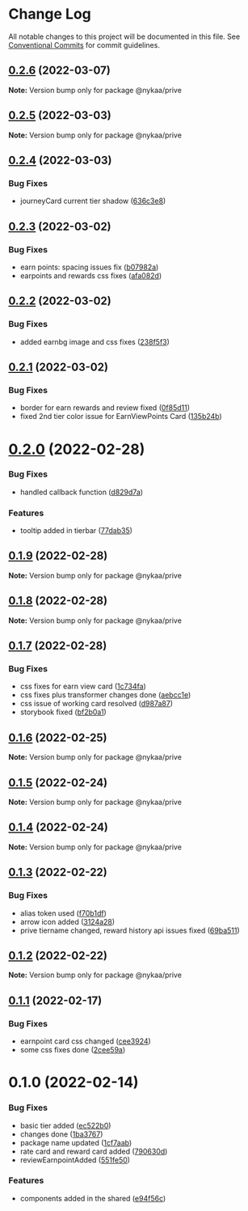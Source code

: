 # Change Log

All notable changes to this project will be documented in this file.
See [Conventional Commits](https://conventionalcommits.org) for commit guidelines.

## [0.2.6](https://github.com/Nykaa/fe-core/compare/@nykaa/prive@0.2.5...@nykaa/prive@0.2.6) (2022-03-07)

**Note:** Version bump only for package @nykaa/prive





## [0.2.5](https://github.com/Nykaa/fe-core/compare/@nykaa/prive@0.2.4...@nykaa/prive@0.2.5) (2022-03-03)

**Note:** Version bump only for package @nykaa/prive





## [0.2.4](https://github.com/Nykaa/fe-core/compare/@nykaa/prive@0.2.3...@nykaa/prive@0.2.4) (2022-03-03)


### Bug Fixes

* journeyCard current tier shadow ([636c3e8](https://github.com/Nykaa/fe-core/commit/636c3e819ef44c319424566dee125c9c4e8196f3))





## [0.2.3](https://github.com/Nykaa/fe-core/compare/@nykaa/prive@0.2.2...@nykaa/prive@0.2.3) (2022-03-02)


### Bug Fixes

* earn points: spacing issues fix ([b07982a](https://github.com/Nykaa/fe-core/commit/b07982a9c1eddb519cb348cf755248085ac2a8bb))
* earpoints and rewards css fixes ([afa082d](https://github.com/Nykaa/fe-core/commit/afa082d992d4348efd6cfdd813562f687b0bc19d))





## [0.2.2](https://github.com/Nykaa/fe-core/compare/@nykaa/prive@0.2.1...@nykaa/prive@0.2.2) (2022-03-02)


### Bug Fixes

* added earnbg image and css fixes ([238f5f3](https://github.com/Nykaa/fe-core/commit/238f5f330c371c88ad4efb90430c7b51b98b61e8))





## [0.2.1](https://github.com/Nykaa/fe-core/compare/@nykaa/prive@0.2.0...@nykaa/prive@0.2.1) (2022-03-02)


### Bug Fixes

* border for earn rewards and review fixed ([0f85d11](https://github.com/Nykaa/fe-core/commit/0f85d11863354d2f0cf1d5ed7b21a0ea10fbbcfe))
* fixed 2nd tier color issue for EarnViewPoints Card ([135b24b](https://github.com/Nykaa/fe-core/commit/135b24b48ebe7cc7b4eb73f3681958277a4991a1))





# [0.2.0](https://github.com/Nykaa/fe-core/compare/@nykaa/prive@0.1.9...@nykaa/prive@0.2.0) (2022-02-28)


### Bug Fixes

* handled callback function ([d829d7a](https://github.com/Nykaa/fe-core/commit/d829d7ac6162ae920d26ec4e342600ee35d888c8))


### Features

* tooltip added in tierbar ([77dab35](https://github.com/Nykaa/fe-core/commit/77dab35cb39b5fabde55f4360c0f7928f39beb0c))





## [0.1.9](https://github.com/Nykaa/fe-core/compare/@nykaa/prive@0.1.8...@nykaa/prive@0.1.9) (2022-02-28)

**Note:** Version bump only for package @nykaa/prive





## [0.1.8](https://github.com/Nykaa/fe-core/compare/@nykaa/prive@0.1.7...@nykaa/prive@0.1.8) (2022-02-28)

**Note:** Version bump only for package @nykaa/prive





## [0.1.7](https://github.com/Nykaa/fe-core/compare/@nykaa/prive@0.1.6...@nykaa/prive@0.1.7) (2022-02-28)


### Bug Fixes

* css fixes for earn view card ([1c734fa](https://github.com/Nykaa/fe-core/commit/1c734fa0844b385fa078e00740e3002f2cc93c8b))
* css fixes plus transformer changes done ([aebcc1e](https://github.com/Nykaa/fe-core/commit/aebcc1ea99e85ffe4520fd70e1be139ba52e139f))
* css issue of working card resolved ([d987a87](https://github.com/Nykaa/fe-core/commit/d987a87672b3c505d9d00992f2843450eef93a70))
* storybook fixed ([bf2b0a1](https://github.com/Nykaa/fe-core/commit/bf2b0a18519350eb14f8a350d92e8e0d6b94108a))





## [0.1.6](https://github.com/Nykaa/fe-core/compare/@nykaa/prive@0.1.5...@nykaa/prive@0.1.6) (2022-02-25)

**Note:** Version bump only for package @nykaa/prive





## [0.1.5](https://github.com/Nykaa/fe-core/compare/@nykaa/prive@0.1.4...@nykaa/prive@0.1.5) (2022-02-24)

**Note:** Version bump only for package @nykaa/prive





## [0.1.4](https://github.com/Nykaa/fe-core/compare/@nykaa/prive@0.1.3...@nykaa/prive@0.1.4) (2022-02-24)

**Note:** Version bump only for package @nykaa/prive





## [0.1.3](https://github.com/Nykaa/fe-core/compare/@nykaa/prive@0.1.2...@nykaa/prive@0.1.3) (2022-02-22)


### Bug Fixes

* alias token used ([f70b1df](https://github.com/Nykaa/fe-core/commit/f70b1dfb197610629f6d7e364ecefd3b967f6b6b))
* arrow icon added ([3124a28](https://github.com/Nykaa/fe-core/commit/3124a283c6481c02bf362378296863c23981d04f))
* prive tiername changed, reward history api issues fixed ([69ba511](https://github.com/Nykaa/fe-core/commit/69ba5116ff42b74a1888b87cbf5eca653d0b5e2e))





## [0.1.2](https://github.com/Nykaa/fe-core/compare/@nykaa/prive@0.1.1...@nykaa/prive@0.1.2) (2022-02-22)

**Note:** Version bump only for package @nykaa/prive





## [0.1.1](https://github.com/Nykaa/fe-core/compare/@nykaa/prive@0.1.0...@nykaa/prive@0.1.1) (2022-02-17)


### Bug Fixes

* earnpoint card css changed ([cee3924](https://github.com/Nykaa/fe-core/commit/cee3924fb1b97c1ce74813005962c266bc847eaa))
* some css fixes done ([2cee59a](https://github.com/Nykaa/fe-core/commit/2cee59ac3b89bf655fa66abc82eefaf6469c585e))





# 0.1.0 (2022-02-14)


### Bug Fixes

* basic tier added ([ec522b0](https://github.com/Nykaa/fe-core/commit/ec522b084c8766c0135ee5f7a27ad1a121a3e5a6))
* changes done ([1ba3767](https://github.com/Nykaa/fe-core/commit/1ba3767ec5474af0ccaa885dcf6693794dd8207f))
* package name updated ([1cf7aab](https://github.com/Nykaa/fe-core/commit/1cf7aab69bf3b43668679314c28ad1a06da3918c))
* rate card and reward card added ([790630d](https://github.com/Nykaa/fe-core/commit/790630d31d74de107f4153047cb1dfed4600b817))
* reviewEarnpointAdded ([551fe50](https://github.com/Nykaa/fe-core/commit/551fe50dd99a770400445b1c98abadb1eace844f))


### Features

* components added in the shared ([e94f56c](https://github.com/Nykaa/fe-core/commit/e94f56caa11cba286011075597d71fcea9cd2fa2))
